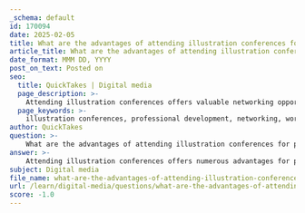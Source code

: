 ```yaml
---
_schema: default
id: 170094
date: 2025-02-05
title: What are the advantages of attending illustration conferences for professional development?
article_title: What are the advantages of attending illustration conferences for professional development?
date_format: MMM DD, YYYY
post_on_text: Posted on
seo:
  title: QuickTakes | Digital media
  page_description: >-
    Attending illustration conferences offers valuable networking opportunities, skill development through workshops, industry insights, showcasing work, and community building, all contributing to professional growth for illustrators.
  page_keywords: >-
    illustration conferences, professional development, networking, workshops, skill development, industry insights, showcasing work, community building, artistic growth, resources access
author: QuickTakes
question: >-
    What are the advantages of attending illustration conferences for professional development?
answer: >-
    Attending illustration conferences offers numerous advantages for professional development, particularly for illustrators looking to enhance their skills, network, and gain industry insights. Here are some key benefits:\n\n1. **Networking Opportunities**: Conferences provide a unique platform for illustrators to meet and connect with art directors, fellow artists, and industry professionals. Building these relationships can lead to job opportunities, collaborations, and valuable mentorship. For instance, events like the ICON conference facilitate direct interactions that can expand an illustrator's professional network significantly.\n\n2. **Workshops and Skill Development**: Many illustration conferences feature workshops led by experienced professionals. These sessions allow attendees to learn new techniques, explore different styles, and gain insights into the latest industry trends. This hands-on experience can be invaluable for personal and professional growth.\n\n3. **Exposure to Industry Insights**: Panel discussions and presentations at conferences often cover current topics in the illustration field, including market trends, best practices, and emerging technologies. This knowledge can help illustrators stay relevant and informed about the evolving landscape of the industry.\n\n4. **Showcasing Work**: Conferences often provide opportunities for illustrators to showcase their portfolios. This exposure can attract the attention of potential clients and collaborators, enhancing an artist's visibility in the competitive market.\n\n5. **Community Building**: Attending conferences fosters a sense of community among illustrators. Engaging with peers allows for the sharing of experiences, challenges, and successes, which can be motivating and inspiring. This community support can be crucial for personal development and career advancement.\n\n6. **Access to Resources**: Many conferences feature vendors and exhibitors showcasing tools, materials, and services relevant to illustrators. This access can help artists discover new resources that can enhance their work and streamline their processes.\n\nIn summary, attending illustration conferences is a strategic investment in an illustrator's career, providing essential networking opportunities, skill development, industry insights, and community engagement. These benefits collectively contribute to an illustrator's professional growth and success in the field.
subject: Digital media
file_name: what-are-the-advantages-of-attending-illustration-conferences-for-professional-development.md
url: /learn/digital-media/questions/what-are-the-advantages-of-attending-illustration-conferences-for-professional-development
score: -1.0
---
```


&nbsp;